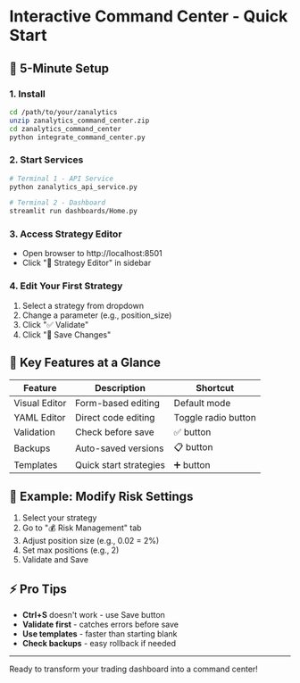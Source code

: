 # Interactive Command Center - Quick Start

## 🚀 5-Minute Setup

### 1. Install
```bash
cd /path/to/your/zanalytics
unzip zanalytics_command_center.zip
cd zanalytics_command_center
python integrate_command_center.py
```

### 2. Start Services
```bash
# Terminal 1 - API Service
python zanalytics_api_service.py

# Terminal 2 - Dashboard
streamlit run dashboards/Home.py
```

### 3. Access Strategy Editor
- Open browser to http://localhost:8501
- Click "🔧 Strategy Editor" in sidebar

### 4. Edit Your First Strategy
1. Select a strategy from dropdown
2. Change a parameter (e.g., position_size)
3. Click "✅ Validate"
4. Click "💾 Save Changes"

## 🎯 Key Features at a Glance

| Feature | Description | Shortcut |
|---------|-------------|----------|
| Visual Editor | Form-based editing | Default mode |
| YAML Editor | Direct code editing | Toggle radio button |
| Validation | Check before save | ✅ button |
| Backups | Auto-saved versions | 📋 button |
| Templates | Quick start strategies | ➕ button |

## 📝 Example: Modify Risk Settings

1. Select your strategy
2. Go to "💰 Risk Management" tab
3. Adjust position size (e.g., 0.02 = 2%)
4. Set max positions (e.g., 2)
5. Validate and Save

## ⚡ Pro Tips

- **Ctrl+S** doesn't work - use Save button
- **Validate first** - catches errors before save
- **Use templates** - faster than starting blank
- **Check backups** - easy rollback if needed

---

Ready to transform your trading dashboard into a command center!
